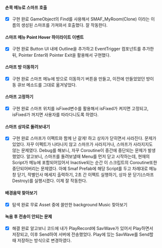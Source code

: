 #### 손목 메뉴로 스마프 호출
- [x] 구현 완료
GameObject의 Find를 사용해서 SMAF_MyRoom(Clone) 이라는 이름의 생성된 스마프를 가져와서 호출했다. 잘 작동한다.
#### 스마프 메뉴 Point Hover 하이라이트 이벤트
- [x] 구현 완료
Button UI 내에 Outline을 추가하고 EventTrigger 컴포넌트를 추가한 뒤, Pointer Enter와 Pointer Exit을 활용해서 구현했다.
#### 스마프 방 이동하기
- [x] 구현 완료
스마프 메뉴에 방으로 이동하기 버튼을 만들고, 이전에 만들었었던 방이동 큐브 메소드를 그대로 옮겨넣었다.
#### 스마프 고정하기
- [x] 구현 완료
스마프 위치를 isFixed변수를 활용해서 isFixed가 켜지면 고정되고, isFixed가 꺼지면 사용자를 따라다니도록 하였다.
#### 스마프 상자로 돌려보내기
- [x] 구현 완료
스마프가 이펙트와 함께 난 갈게! 하고 상자가 닫히면서 사라진다.
문제가 있었다. 자꾸 이펙트가 나타나지 않고 스마프가 사라지거나, 스마프가 사라지지도 않는 문제였다. Debug를 해보니, 자꾸 Coroutine이 중간에 중단되는 문제가 발생했었다. 알고보니, 스마프를 돌려보낼때 Menu를 먼저 닫고 시작하는데, 현재의 Script가 메뉴에 포함되어있어서 Inactive되는 순간 이 스크립트의 Coroutine또한 중단되어버리는 문제였다.
아예 Smaf Prefab에 해당 Script를 두고 차례대로 메뉴창 닫기, 작별인사 메세지 출력하기, 2초 간 이펙트 실행하기, 상자 문 닫기(스마프 Destroy)를 실행시켰다. 이제 잘 작동한다.
#### 배경음악 찾아보기
- [x] 탐색 완료
무료 Asset 중에 쓸만한 background Music 찾아보기
#### 녹음 후 전송이 안되는 문제
- [x] 해결 완료
알고보니 코드에 내가 PlayRecord에 SavWave가 있어서 Play하면서 저장되고, 이후 Send하여 서버에 전송했었다. Play에 있는 SavWave를 Send할 때 저장하는 방식으로 변경하였다.